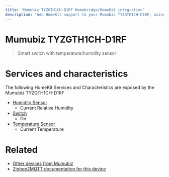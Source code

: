 ```yaml
---
title: "Mumubiz TYZGTH1CH-D1RF Homebridge/HomeKit integration"
description: "Add HomeKit support to your Mumubiz TYZGTH1CH-D1RF, using Homebridge, Zigbee2MQTT and homebridge-z2m."
---
```

<!---
This file has been GENERATED using src/docgen/docgen.ts
DO NOT EDIT THIS FILE MANUALLY!
-->
# Mumubiz TYZGTH1CH-D1RF
> Smart switch with temperature/humidity sensor


# Services and characteristics
The following HomeKit Services and Characteristics are exposed by
the Mumubiz TYZGTH1CH-D1RF

* [Humidity Sensor](../../sensors.md)
  * Current Relative Humidity
* [Switch](../../switch.md)
  * On
* [Temperature Sensor](../../sensors.md)
  * Current Temperature


# Related
* [Other devices from Mumubiz](../index.md#mumubiz)
* [Zigbee2MQTT documentation for this device](https://www.zigbee2mqtt.io/devices/TYZGTH1CH-D1RF.html)